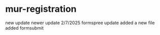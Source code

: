 # mur-registration
new update
newer update 2/7/2025
formspree update
added a new file
added formsubmit

